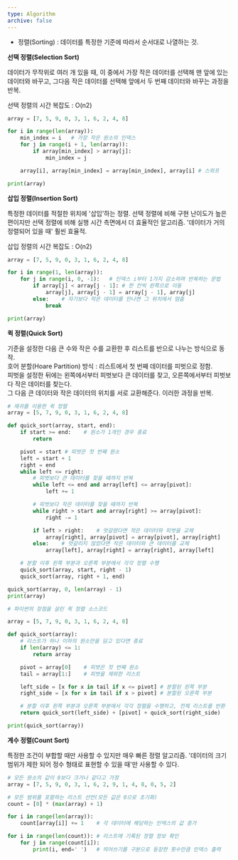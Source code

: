 ```yaml
---
type: Algorithm
archive: false
---
```

- 정렬(Sorting) : 데이터를 특정한 기준에 따라서 순서대로 나열하는 것.

  

**선택 정렬(Selection Sort)**

데이터가 무작위로 여러 개 있을 때, 이 중에서 가장 작은 데이터를 선택해 맨 앞에 있는 데이터와 바꾸고, 그다음 작은 데이터를 선택해 앞에서 두 번째 데이터와 바꾸는 과정을 반복.

선택 정렬의 시간 복잡도 : O(n2)

```Python
array = [7, 5, 9, 0, 3, 1, 6, 2, 4, 8]

for i in range(len(array)):
    min_index = i   # 가장 작은 원소의 인덱스
    for j in range(i + 1, len(array)):
        if array[min_index] > array[j]:
            min_index = j

    array[i], array[min_index] = array[min_index], array[i] # 스와프

print(array)
```

  

**삽입 정렬(Insertion Sort)**

특정한 데이터를 적절한 위치에 '삽입'하는 정렬. 선택 정렬에 비해 구현 난이도가 높은 편이지만 선택 정렬에 비해 실행 시간 측면에서 더 효율적인 알고리즘. '데이터가 거의 정렬되어 있을 때' 훨씬 효율적.

삽입 정렬의 시간 복잡도 : O(n2)

```Python
array = [7, 5, 9, 0, 3, 1, 6, 2, 4, 8]

for i in range(1, len(array)):
    for j in range(i, 0, -1):   # 인덱스 i부터 1가지 감소하며 반복하는 문법
        if array[j] < array[j - 1]: # 한 칸씩 왼쪽으로 이동
            array[j], array[j - 1] = array[j - 1], array[j]
        else:    # 자기보다 작은 데이터를 만나면 그 위치에서 멈춤
            break

print(array)
```

  

**퀵 정렬(Quick Sort)**

기준을 설정한 다음 큰 수와 작은 수를 교환한 후 리스트를 반으로 나누는 방식으로 동작.  
호어 분할(Hoare Partition) 방식 : 리스트에서 첫 번째 데이터를 피벗으로 정함.  
피벗을 설정한 뒤에는 왼쪽에서부터 피벗보다 큰 데이터를 찾고, 오른쪽에서부터 피벗보다 작은 데이터를 찾는다.  
그 다음 큰 데이터와 작은 데이터의 위치를 서로 교환해준다. 이러한 과정을 반복.  

```Python
# 재귀를 이용한 퀵 정렬
array = [5, 7, 9, 0, 3, 1, 6, 2, 4, 8]

def quick_sort(array, start, end):
    if start >= end:    # 원소가 1개인 경우 종료
        return

    pivot = start # 피벗은 첫 번째 원소
    left = start + 1
    right = end
    while left <= right:
        # 피벗보다 큰 데이터를 찾을 때까지 반복
        while left <= end and array[left] <= array[pivot]:
            left += 1

        # 피벗보다 작은 데이터를 찾을 때까지 반복
        while right > start and array[right] >= array[pivot]:
            right -= 1

        if left > right:    # 엇갈렸다면 작은 데이터와 피벗을 교체
            array[right], array[pivot] = array[pivot], array[right]
        else:    # 엇갈리지 않았다면 작은 데이터와 큰 데이터를 교체
            array[left], array[right] = array[right], array[left]

    # 분할 이후 왼쪽 부분과 오른쪽 부분에서 각각 정렬 수행
    quick_sort(array, start, right - 1)
    quick_sort(array, right + 1, end)

quick_sort(array, 0, len(array) - 1)
print(array)
```

```Python
# 파이썬의 장점을 살린 퀵 정렬 소스코드

array = [5, 7, 9, 0, 3, 1, 6, 2, 4, 8]

def quick_sort(array):
    # 리스트가 하나 이하의 원소만을 담고 있다면 종료
    if len(array) <= 1:
        return array

    pivot = array[0]    # 피벗은 첫 번째 원소
    tail = array[1:]    # 피벗을 제외한 리스트

    left_side = [x for x in tail if x <= pivot] # 분할된 왼쪽 부분
    right_side = [x for x in tail if x > pivot] # 분할된 오른쪽 부분

    # 분할 이후 왼쪽 부분과 오른쪽 부분에서 각각 정렬을 수행하고, 전체 리스트를 반환
    return quick_sort(left_side) + [pivot] + quick_sort(right_side)

print(quick_sort(array))
```

  

**계수 정렬(Count Sort)**

특정한 조건이 부합할 때만 사용할 수 있지만 매우 빠른 정렬 알고리즘. '데이터의 크기 범위가 제한 되어 정수 형태로 표현할 수 있을 때'만 사용할 수 있다.

```Python
# 모든 원소의 값이 0보다 크거나 같다고 가정
array = [7, 5, 9, 0, 3, 1, 6, 2, 9, 1, 4, 8, 0, 5, 2]

# 모든 범위를 포함하는 리스트 선언(모든 값은 0으로 초기화)
count = [0] * (max(array) + 1)

for i in range(len(array)):
    count[array[i]] += 1    # 각 데이터에 해당하는 인덱스의 값 증가

for i in range(len(count)): # 리스트에 기록된 정렬 정보 확인
    for j in range(count[i]):
        print(i, end=' ')   # 띄어쓰기를 구분으로 등장한 횟수만큼 인덱스 출력
```
